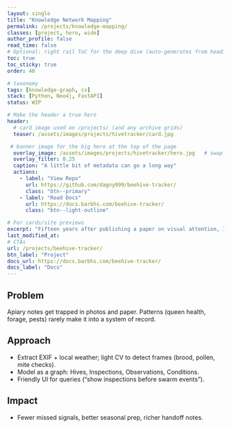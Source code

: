 ```yaml
---
layout: single
title: "Knowledge Network Mapping"
permalink: /projects/knowledge-mapping/
classes: [project, hero, wide]    
author_profile: false
read_time: false
# Optional: right rail ToC for the deep dive (auto-generates from headings)
toc: true
toc_sticky: true
order: 40

# taxonomy
tags: [knowledge-graph, cv]
stack: [Python, Neo4j, FastAPI]
status: WIP

# Make the header a true hero
header:
  # card image used on /projects/ (and any archive grids)
  teaser: /assets/images/projects/hivetracker/card.jpg

 # banner image for the big hero at the top of the page
  overlay_image: /assets/images/projects/hivetracker/hero.jpg   # swap in a real banner
  overlay_filter: 0.25
  caption: "A little bit of metadata can go a long way"
  actions:
    - label: "View Repo"
      url: https://github.com/dagny099/beehive-tracker/
      class: "btn--primary"
    - label: "Read Docs"
      url: https://docs.barbhs.com/beehive-tracker/
      class: "btn--light-outline"

# For cards/site previews
excerpt: "Fifteen years after publishing a paper on visual attention, I got curious about where those ideas had traveled. One nostalgic afternoon of data exploration became a full-scale research archaeology project. Starting with a single paper, I watched my citation network grow to over 8,000 documents, then built machine learning models to predict which papers should be talking to each other but aren't. The results revealed hidden bridges between research communities that made me wonder how many breakthrough collaborations we're missing."
last_modified_at: 
# CTAs
url: /projects/beehive-tracker/
btn_label: "Project"
docs_url: https://docs.barbhs.com/beehive-tracker/
docs_label: "Docs"
---
```


## Problem
Apiary notes get trapped in photos and paper. Patterns (queen health, forage, pests) rarely make it into a system of record.

## Approach
- Extract EXIF + local weather; light CV to detect frames (brood, pollen, mite checks).
- Model as a graph: Hives, Inspections, Observations, Conditions.
- Friendly UI for queries (“show inspections before swarm events”).

## Impact
- Fewer missed signals, better seasonal prep, richer handoff notes.

